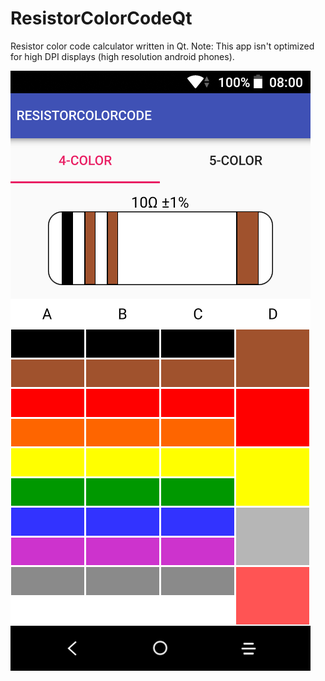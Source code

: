 # ResistorColorCodeQt
Resistor color code calculator written in Qt.
Note: This app isn't optimized for high DPI displays (high resolution android phones).

![alt text](https://raw.githubusercontent.com/AndySrb/ResistorColorCodeQt/master/Screenshot.png)
